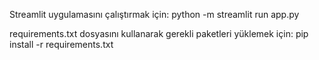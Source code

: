 Streamlit uygulamasını çalıştırmak için:
python -m streamlit run app.py

requirements.txt dosyasını kullanarak gerekli paketleri yüklemek için:
pip install -r requirements.txt
